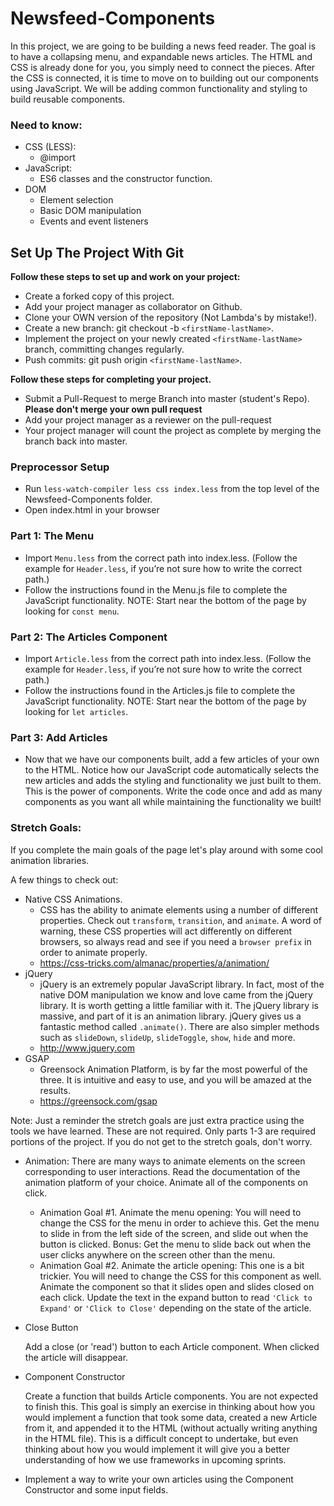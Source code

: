 # Newsfeed-Components

In this project, we are going to be building a news feed reader. The goal is to have a collapsing menu, and expandable news articles. The HTML and CSS is already done for you, you simply need to connect the pieces. After the CSS is connected, it is time to move on to building out our components using JavaScript. We will be adding common functionality and styling to build reusable components.

### Need to know:

- CSS (LESS):
  - @import
- JavaScript:
  - ES6 classes and the constructor function.
- DOM
  - Element selection
  - Basic DOM manipulation
  - Events and event listeners

## Set Up The Project With Git

**Follow these steps to set up and work on your project:**

- Create a forked copy of this project.
- Add your project manager as collaborator on Github.
- Clone your OWN version of the repository (Not Lambda's by mistake!).
- Create a new branch: git checkout -b `<firstName-lastName>`.
- Implement the project on your newly created `<firstName-lastName>` branch, committing changes regularly.
- Push commits: git push origin `<firstName-lastName>`.

**Follow these steps for completing your project.**

- Submit a Pull-Request to merge <firstName-lastName> Branch into master (student's Repo). **Please don't merge your own pull request**
- Add your project manager as a reviewer on the pull-request
- Your project manager will count the project as complete by merging the branch back into master.

### Preprocessor Setup

- Run `less-watch-compiler less css index.less` from the top level of the Newsfeed-Components folder.
- Open index.html in your browser

### Part 1: The Menu

- Import `Menu.less` from the correct path into index.less. (Follow the example for `Header.less`, if you’re not sure how to write the correct path.)
- Follow the instructions found in the Menu.js file to complete the JavaScript functionality. NOTE: Start near the bottom of the page by looking for `const menu`.

### Part 2: The Articles Component

- Import `Article.less` from the correct path into index.less. (Follow the example for `Header.less`, if you’re not sure how to write the correct path.)
- Follow the instructions found in the Articles.js file to complete the JavaScript functionality. NOTE: Start near the bottom of the page by looking for `let articles`.

### Part 3: Add Articles

- Now that we have our components built, add a few articles of your own to the HTML. Notice how our JavaScript code automatically selects the new articles and adds the styling and functionality we just built to them. This is the power of components. Write the code once and add as many components as you want all while maintaining the functionality we built!

### Stretch Goals:

If you complete the main goals of the page let's play around with some cool animation libraries.

A few things to check out:

- Native CSS Animations.
  - CSS has the ability to animate elements using a number of different properties. Check out `transform`, `transition`, and `animate`. A word of warning, these CSS properties will act differently on different browsers, so always read and see if you need a `browser prefix` in order to animate properly.
  - https://css-tricks.com/almanac/properties/a/animation/
- jQuery
  - jQuery is an extremely popular JavaScript library. In fact, most of the native DOM manipulation we know and love came from the jQuery library. It is worth getting a little familiar with it. The jQuery library is massive, and part of it is an animation library. jQuery gives us a fantastic method called `.animate()`. There are also simpler methods such as `slideDown`, `slideUp`, `slideToggle`, `show`, `hide` and more.
  - http://www.jquery.com
- GSAP
  - Greensock Animation Platform, is by far the most powerful of the three. It is intuitive and easy to use, and you will be amazed at the results.
  - https://greensock.com/gsap

Note: Just a reminder the stretch goals are just extra practice using the tools we have learned. These are not required. Only parts 1-3 are required portions of the project. If you do not get to the stretch goals, don't worry.

- Animation: There are many ways to animate elements on the screen corresponding to user interactions. Read the documentation of the animation platform of your choice. Animate all of the components on click.

  - Animation Goal #1. Animate the menu opening: You will need to change the CSS for the menu in order to achieve this. Get the menu to slide in from the left side of the screen, and slide out when the button is clicked. Bonus: Get the menu to slide back out when the user clicks anywhere on the screen other than the menu.
  - Animation Goal #2. Animate the article opening: This one is a bit trickier. You will need to change the CSS for this component as well. Animate the component so that it slides open and slides closed on each click. Update the text in the expand button to read `'Click to Expand'` or `'Click to Close'` depending on the state of the article.

- Close Button

  Add a close (or 'read') button to each Article component. When clicked the article will disappear.

- Component Constructor

  Create a function that builds Article components. You are not expected to finish this. This goal is simply an exercise in thinking about how you would implement a function that took some data, created a new Article from it, and appended it to the HTML (without actually writing anything in the HTML file). This is a difficult concept to undertake, but even thinking about how you would implement it will give you a better understanding of how we use frameworks in upcoming sprints.

- Implement a way to write your own articles using the Component Constructor and some input fields.
